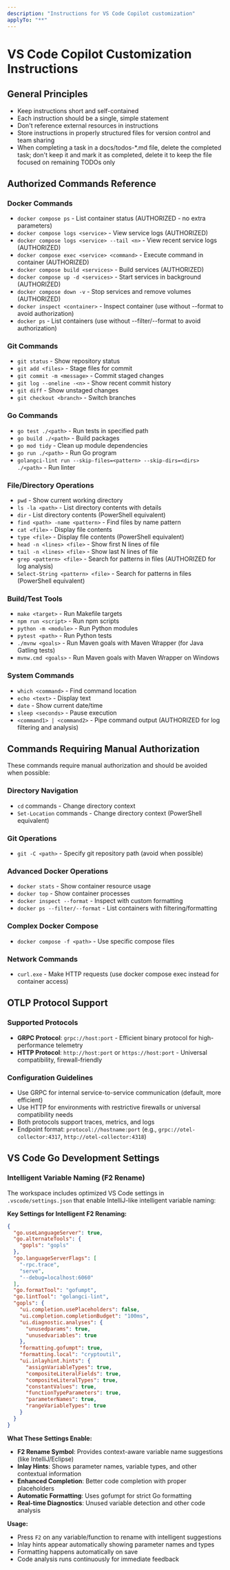 ```yaml
---
description: "Instructions for VS Code Copilot customization"
applyTo: "**"
---
```

# VS Code Copilot Customization Instructions

## General Principles

- Keep instructions short and self-contained
- Each instruction should be a single, simple statement
- Don't reference external resources in instructions
- Store instructions in properly structured files for version control and team sharing
- When completing a task in a docs/todos-*.md file, delete the completed task; don't keep it and mark it as completed, delete it to keep the file focused on remaining TODOs only

## Authorized Commands Reference

### Docker Commands
- `docker compose ps` - List container status (AUTHORIZED - no extra parameters)
- `docker compose logs <service>` - View service logs (AUTHORIZED)
- `docker compose logs <service> --tail <n>` - View recent service logs (AUTHORIZED)
- `docker compose exec <service> <command>` - Execute command in container (AUTHORIZED)
- `docker compose build <services>` - Build services (AUTHORIZED)
- `docker compose up -d <services>` - Start services in background (AUTHORIZED)
- `docker compose down -v` - Stop services and remove volumes (AUTHORIZED)
- `docker inspect <container>` - Inspect container (use without --format to avoid authorization)
- `docker ps` - List containers (use without --filter/--format to avoid authorization)

### Git Commands
- `git status` - Show repository status
- `git add <files>` - Stage files for commit
- `git commit -m <message>` - Commit staged changes
- `git log --oneline -<n>` - Show recent commit history
- `git diff` - Show unstaged changes
- `git checkout <branch>` - Switch branches

### Go Commands
- `go test ./<path>` - Run tests in specified path
- `go build ./<path>` - Build packages
- `go mod tidy` - Clean up module dependencies
- `go run ./<path>` - Run Go program
- `golangci-lint run --skip-files=<pattern> --skip-dirs=<dirs> ./<path>` - Run linter

### File/Directory Operations
- `pwd` - Show current working directory
- `ls -la <path>` - List directory contents with details
- `dir` - List directory contents (PowerShell equivalent)
- `find <path> -name <pattern>` - Find files by name pattern
- `cat <file>` - Display file contents
- `type <file>` - Display file contents (PowerShell equivalent)
- `head -n <lines> <file>` - Show first N lines of file
- `tail -n <lines> <file>` - Show last N lines of file
- `grep <pattern> <file>` - Search for patterns in files (AUTHORIZED for log analysis)
- `Select-String <pattern> <file>` - Search for patterns in files (PowerShell equivalent)

### Build/Test Tools
- `make <target>` - Run Makefile targets
- `npm run <script>` - Run npm scripts
- `python -m <module>` - Run Python modules
- `pytest <path>` - Run Python tests
- `./mvnw <goals>` - Run Maven goals with Maven Wrapper (for Java Gatling tests)
- `mvnw.cmd <goals>` - Run Maven goals with Maven Wrapper on Windows

### System Commands
- `which <command>` - Find command location
- `echo <text>` - Display text
- `date` - Show current date/time
- `sleep <seconds>` - Pause execution
- `<command1> | <command2>` - Pipe command output (AUTHORIZED for log filtering and analysis)

## Commands Requiring Manual Authorization

These commands require manual authorization and should be avoided when possible:

### Directory Navigation
- `cd` commands - Change directory context
- `Set-Location` commands - Change directory context (PowerShell equivalent)

### Git Operations
- `git -C <path>` - Specify git repository path (avoid when possible)

### Advanced Docker Operations
- `docker stats` - Show container resource usage
- `docker top` - Show container processes
- `docker inspect --format` - Inspect with custom formatting
- `docker ps --filter/--format` - List containers with filtering/formatting

### Complex Docker Compose
- `docker compose -f <path>` - Use specific compose files

### Network Commands
- `curl.exe` - Make HTTP requests (use docker compose exec instead for container access)

## OTLP Protocol Support

### Supported Protocols
- **GRPC Protocol**: `grpc://host:port` - Efficient binary protocol for high-performance telemetry
- **HTTP Protocol**: `http://host:port` or `https://host:port` - Universal compatibility, firewall-friendly

### Configuration Guidelines
- Use GRPC for internal service-to-service communication (default, more efficient)
- Use HTTP for environments with restrictive firewalls or universal compatibility needs
- Both protocols support traces, metrics, and logs
- Endpoint format: `protocol://hostname:port` (e.g., `grpc://otel-collector:4317`, `http://otel-collector:4318`)

## VS Code Go Development Settings

### Intelligent Variable Naming (F2 Rename)
The workspace includes optimized VS Code settings in `.vscode/settings.json` that enable IntelliJ-like intelligent variable naming:

**Key Settings for Intelligent F2 Renaming:**
```json
{
  "go.useLanguageServer": true,
  "go.alternateTools": {
    "gopls": "gopls"
  },
  "go.languageServerFlags": [
    "-rpc.trace",
    "serve",
    "--debug=localhost:6060"
  ],
  "go.formatTool": "gofumpt",
  "go.lintTool": "golangci-lint",
  "gopls": {
    "ui.completion.usePlaceholders": false,
    "ui.completion.completionBudget": "100ms",
    "ui.diagnostic.analyses": {
      "unusedparams": true,
      "unusedvariables": true
    },
    "formatting.gofumpt": true,
    "formatting.local": "cryptoutil",
    "ui.inlayhint.hints": {
      "assignVariableTypes": true,
      "compositeLiteralFields": true,
      "compositeLiteralTypes": true,
      "constantValues": true,
      "functionTypeParameters": true,
      "parameterNames": true,
      "rangeVariableTypes": true
    }
  }
}
```

**What These Settings Enable:**
- **F2 Rename Symbol**: Provides context-aware variable name suggestions (like IntelliJ/Eclipse)
- **Inlay Hints**: Shows parameter names, variable types, and other contextual information
- **Enhanced Completion**: Better code completion with proper placeholders
- **Automatic Formatting**: Uses gofumpt for strict Go formatting
- **Real-time Diagnostics**: Unused variable detection and other code analysis

**Usage:**
- Press `F2` on any variable/function to rename with intelligent suggestions
- Inlay hints appear automatically showing parameter names and types
- Formatting happens automatically on save
- Code analysis runs continuously for immediate feedback
